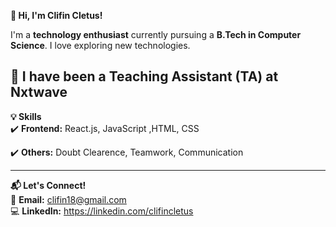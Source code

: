  **👋 Hi, I'm Clifin Cletus!**  

I'm a **technology enthusiast** currently pursuing a **B.Tech in Computer Science**. I love exploring new technologies.

🚀 **I have been a Teaching Assistant (TA) at Nxtwave**
---

 **💡 Skills**  
✔️ **Frontend:** React.js, JavaScript ,HTML, CSS

✔️ **Others:** Doubt Clearence, Teamwork, Communication

---

 **📬 Let's Connect!**  
📧 **Email:** clifin18@gmail.com    
💻 **LinkedIn:** https://linkedin.com/clifincletus 

<!---
ClifinCletus/ClifinCletus is a ✨ special ✨ repository because its `README.md` (this file) appears on your GitHub profile.
You can click the Preview link to take a look at your changes.
--->
